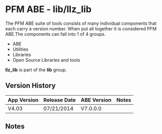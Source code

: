 # PFM ABE - lib/llz_lib

The PFM ABE suite of tools consists of many individual components that each carry a version number.  When put all together it is considered PFM ABE.The components can fall into 1 of 4 groups.
- ABE
- Utilities
- Libraries
- Open Source Libraries and tools

**llz_lib** is part of the **lib** group.

## Version History

|App Version|Release Date|ABE Version|Notes|
|-------|------------|-----|---|
|V4.03|07/21/2014|V7.0.0.0|  |

## Notes
